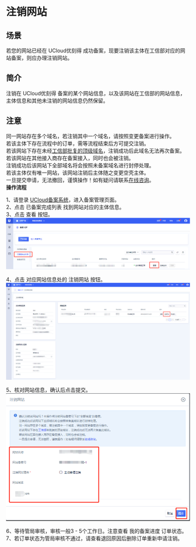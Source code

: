 

# 注销网站

## 场景

若您的网站已经在 UCloud优刻得 成功备案，现要注销该主体在工信部对应的网站备案，则应办理注销网站。

## 简介

注销在 UCloud优刻得 备案的某个网站信息，以及该网站在工信部的网站信息，主体信息和其他未注销的网站信息仍然保留。

## 注意

同一网站存在多个域名，若注销其中一个域名，请按照变更备案进行操作。  
若该主体下存在流程中的订单，需等流程结束后方可提交注销。  
若该网站下存在未经[工信部批复的顶级域名](http://域名.信息/)，注销成功后此域名无法再次备案。  
若该网站在其他接入商存在备案接入，同时也会被注销。  
注销成功后该网站下全部域名将会按照未备案域名进行封停处理。  
若该主体仅有唯一网站，该网站注销后主体随之变更空壳主体。  
一旦提交申请，无法撤回，谨慎操作！如有疑问请联系[在线咨询](https://spt.ucloud.cn/30002)。  
**操作流程**

1、请登录
[UCloud备案系统](https://console.ucloud.cn/icp)，进入备案管理页面。  
2、点击 已备案完成列表 找到网站对应的主体信息。  
3、点击 查看 按钮。  
![](/images/guidance/注销网站1.png)

4、点击 对应网站信息处的 注销网站 按钮。  
![](/images/guidance/注销网站2.png)

5、核对网站信息，确认后点击提交。  
![](/images/guidance/注销网站3.png)

6、等待管局审核，审核一般3 - 5个工作日。注意查看 我的备案进度 订单状态。  
7、若订单状态为管局审核不通过，请查看退回原因后删除订单重新申请注销。
